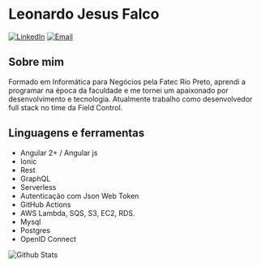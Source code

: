 # Leonardo Jesus Falco

[![LinkedIn](https://img.shields.io/badge/LinkedIn-Leonardo%20jesus%20Falco-blue?&logo=Linkedin&logoColor=white)](https://www.linkedin.com/in/leo-falco/)
[![Email](https://img.shields.io/badge/Email-leonardo.falco@outlook.com-darkblue?logo=Microsoft-Outlook&logoColor=white)](mailto:leonardo.falco@outlook.com)

## Sobre mim

Formado em Informática para Negócios pela Fatec Rio Preto, aprendi a programar
na época da faculdade e me tornei um apaixonado por desenvolvimento e
tecnologia.
Atualmente trabalho como desenvolvedor full stack no time da Field Control.

## Linguagens e ferramentas

- Angular 2+ / Angular js
- Ionic
- Rest
- GraphQL
- Serverless
- Autenticação com Json Web Token
- GitHub Actions
- AWS Lambda, SQS, S3, EC2, RDS.
- Mysql
- Postgres
- OpenID Connect

![Github Stats](https://github-readme-stats.vercel.app/api?username=LeoFalco&&show_icons=true&count_private=true&line_height=27&v=5)

<!--
![Angular](/assets/icons/angular.ico)
![Ionic](/assets/icons/ionic.ico)
![Angular](/assets/icons/angular.ico)
![GraphQl](/assets/icons/graphql.ico)
![Serverless](/assets/icons/serverless.ico)
![Angular](/assets/icons/angular.ico)
![Angular](/assets/icons/angular.ico)
![Angular](/assets/icons/angular.ico)
![Angular](/assets/icons/angular.ico)
![Angular](/assets/icons/angular.ico)
-->
